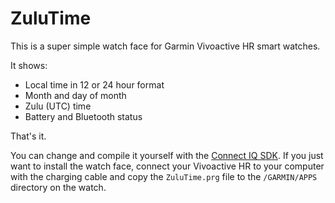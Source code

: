 # ZuluTime

This is a super simple watch face for Garmin Vivoactive HR smart watches.

It shows:
* Local time in 12 or 24 hour format
* Month and day of month
* Zulu (UTC) time
* Battery and Bluetooth status

That's it.

You can change and compile it yourself with the [Connect IQ SDK](https://developer.garmin.com/connect-iq/sdk/).  If you just want to install the watch
face, connect your Vivoactive HR to your computer with the charging cable
and copy the `ZuluTime.prg` file to the `/GARMIN/APPS` directory on the watch.
